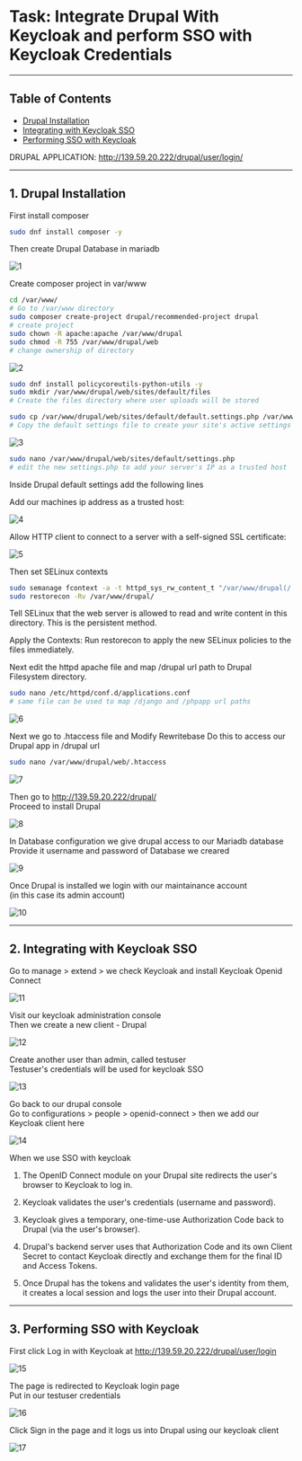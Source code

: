 # Task: Integrate Drupal With Keycloak and perform SSO with Keycloak Credentials
---
## Table of Contents
- [Drupal Installation](#1-drupal-installation)
- [Integrating with Keycloak SSO](#2-integrating-with-keycloak-sso)
- [Performing SSO with Keycloak](#3-performing-sso-with-keycloak)

DRUPAL APPLICATION: http://139.59.20.222/drupal/user/login/

---

## 1. Drupal Installation
First install composer
```bash
sudo dnf install composer -y 
```
Then create Drupal Database in mariadb

![1](./images/3/1.png)

Create composer project in var/www
```bash
cd /var/www/
# Go to /var/www directory
sudo composer create-project drupal/recommended-project drupal
# create project
sudo chown -R apache:apache /var/www/drupal
sudo chmod -R 755 /var/www/drupal/web 
# change ownership of directory
```
![2](./images/3/2.png)

```bash
sudo dnf install policycoreutils-python-utils -y
sudo mkdir /var/www/drupal/web/sites/default/files 
# Create the files directory where user uploads will be stored

sudo cp /var/www/drupal/web/sites/default/default.settings.php /var/www/drupal/web/sites/default/settings.php
# Copy the default settings file to create your site's active settings file
```
![3](./images/3/3.png)

```bash
sudo nano /var/www/drupal/web/sites/default/settings.php
# edit the new settings.php to add your server's IP as a trusted host
```
Inside Drupal default settings add the following lines

Add our machines ip address as a trusted host:

![4](./images/3/4.png)

Allow HTTP client to connect to a server with a self-signed SSL certificate:

![5](./images/3/5.png)

Then set SELinux contexts
```bash
sudo semanage fcontext -a -t httpd_sys_rw_content_t "/var/www/drupal(/.*)?"
sudo restorecon -Rv /var/www/drupal/
```
Tell SELinux that the web server is allowed to read and write content in this directory. This is the persistent method.  

Apply the Contexts: Run restorecon to apply the new SELinux policies to the files immediately.

Next edit the httpd apache file and map /drupal url path to Drupal Filesystem directory.

```bash
sudo nano /etc/httpd/conf.d/applications.conf
# same file can be used to map /django and /phpapp url paths
```

![6](./images/3/6.png)

Next we go to .htaccess file and Modify Rewritebase
Do this to access our Drupal app in /drupal url
```bash
sudo nano /var/www/drupal/web/.htaccess
```
![7](./images/3/7.png)

Then go to http://139.59.20.222/drupal/  
Proceed to install Drupal

![8](./images/3/8.png)

In Database configuration we give drupal access to our Mariadb database  
Provide it username and password of Database we creared

![9](./images/3/9.png)

Once Drupal is installed we login with our maintainance account  
(in this case its admin account)

![10](./images/3/10.png)

---

## 2. Integrating with Keycloak SSO

Go to manage > extend > we check Keycloak and install Keycloak Openid Connect

![11](./images/3/11.png)

Visit our keycloak administration console  
Then we create a new client - Drupal

![12](./images/3/12.png)

Create another user than admin, called testuser  
Testuser's credentials will be used for keycloak SSO 

![13](./images/3/13.png)

Go back to our drupal console  
Go to configurations > people > openid-connect > then we add our Keycloak  client here  

![14](./images/3/14.png)

When we use SSO with keycloak

1. The OpenID Connect module on your Drupal site redirects the user's browser to Keycloak to log in.

2. Keycloak validates the user's credentials (username and password).

3. Keycloak gives a temporary, one-time-use Authorization Code back to Drupal (via the user's browser).

4. Drupal's backend server uses that Authorization Code and its own Client Secret to contact Keycloak directly and exchange them for the final ID and Access Tokens.

5. Once Drupal has the tokens and validates the user's identity from them, it creates a local session and logs the user into their Drupal account.

---

## 3. Performing SSO with Keycloak

First click Log in with Keycloak at http://139.59.20.222/drupal/user/login

![15](./images/3/15.png)

The page is redirected to Keycloak login page  
Put in our testuser credentials

![16](./images/3/16.png)

Click Sign in the page and it logs us into Drupal using our keycloak client 

![17](./images/3/17.png)


